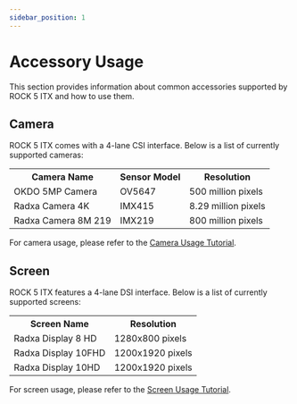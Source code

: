 ```yaml
---
sidebar_position: 1
---
```


# Accessory Usage

This section provides information about common accessories supported by ROCK 5 ITX and how to use them.

## Camera

ROCK 5 ITX comes with a 4-lane CSI interface. Below is a list of currently supported cameras:

<table>
  <tr>
    <th>Camera Name</th>
    <th>Sensor Model</th>
    <th>Resolution</th>
  </tr>
  <tr>
    <td>OKDO 5MP Camera</td>
    <td>OV5647</td>
    <td>500 million pixels</td>
  </tr>
  <tr>
    <td>Radxa Camera 4K</td>
    <td>IMX415</td>
    <td>8.29 million pixels</td>
  </tr>
  <tr>
    <td>Radxa Camera 8M 219</td>
    <td>IMX219</td>
    <td>800 million pixels</td>
  </tr>
</table>

For camera usage, please refer to the [Camera Usage Tutorial](/rock5/rock5itx/getting-started/accessory-usage/camera_4k).

## Screen

ROCK 5 ITX features a 4-lane DSI interface. Below is a list of currently supported screens:

<table>
  <tr>
    <th>Screen Name</th>
    <th>Resolution</th>
  </tr>
  <tr>
    <td>Radxa Display 8 HD</td>
    <td>1280x800 pixels</td>
  </tr>
  <tr>
    <td>Radxa Display 10FHD</td>
    <td>1200x1920 pixels </td>
  </tr>
  <tr>
    <td>Radxa Display 10HD</td>
    <td>1200x1920 pixels </td>
  </tr>
</table>

For screen usage, please refer to the [Screen Usage Tutorial](/rock5/rock5itx/getting-started/accessory-usage/display).
